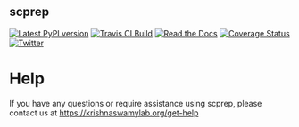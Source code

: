 scprep
------------

[![Latest PyPI version](https://img.shields.io/pypi/v/scprep.svg)](https://pypi.org/project/scprep/)
[![Travis CI Build](https://api.travis-ci.com/KrishnaswamyLab/scprep.svg?branch=master)](https://travis-ci.com/KrishnaswamyLab/scprep)
[![Read the Docs](https://img.shields.io/readthedocs/scprep.svg)](https://scprep.readthedocs.io/)
[![Coverage Status](https://coveralls.io/repos/github/KrishnaswamyLab/scprep/badge.svg?branch=master)](https://coveralls.io/github/KrishnaswamyLab/scprep?branch=master)
[![Twitter](https://img.shields.io/twitter/follow/KrishnaswamyLab.svg?style=social&label=Follow)](https://twitter.com/KrishnaswamyLab)

Help
====

If you have any questions or require assistance using scprep, please contact us at https://krishnaswamylab.org/get-help